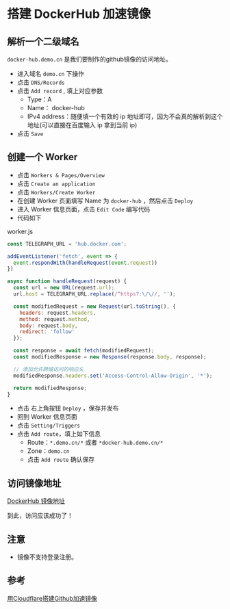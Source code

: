 # 搭建 DockerHub 加速镜像

## 解析一个二级域名

`docker-hub.demo.cn` 是我们要制作的github镜像的访问地址。

- 进入域名 `demo.cn` 下操作
- 点击 `DNS/Records`
- 点击 `Add record` , 填上对应参数
  - Type：A
  - Name： docker-hub
  - IPv4 address：随便填一个有效的 ip 地址即可，因为不会真的解析到这个地址(可以直接在百度输入 ip 拿到当前 ip)
- 点击 `Save`

## 创建一个 Worker

- 点击 `Workers & Pages/Overview`
- 点击 `Create an application`
- 点击 `Workers/Create Worker`
- 在创建 Worker 页面填写 Name 为 `docker-hub` ，然后点击 `Deploy`
- 进入 Worker 信息页面，点击 `Edit Code` 编写代码
- 代码如下

worker.js
```js
const TELEGRAPH_URL = 'hub.docker.com';

addEventListener('fetch', event => {
  event.respondWith(handleRequest(event.request))
})

async function handleRequest(request) {
  const url = new URL(request.url);
  url.host = TELEGRAPH_URL.replace(/^https?:\/\//, '');

  const modifiedRequest = new Request(url.toString(), {
    headers: request.headers,
    method: request.method,
    body: request.body,
    redirect: 'follow'
  });

  const response = await fetch(modifiedRequest);
  const modifiedResponse = new Response(response.body, response);

  // 添加允许跨域访问的响应头
  modifiedResponse.headers.set('Access-Control-Allow-Origin', '*');

  return modifiedResponse;
}
```

- 点击 右上角按钮 `Deploy` ，保存并发布
- 回到 Worker 信息页面
- 点击 `Setting/Triggers`
- 点击 `Add route`，填上如下信息
  - Route：`*.demo.cn/*` 或者 `*docker-hub.demo.cn/*`
  - Zone：`demo.cn`
  - 点击 `Add route` 确认保存

## 访问镜像地址

[DockerHub 镜像地址](https://docker-hub.demo.cn)

到此，访问应该成功了！

## 注意

- 镜像不支持登录注册。

## 参考

[用Cloudflare搭建Github加速镜像](https://zhuanlan.zhihu.com/p/687822231)